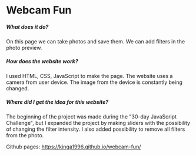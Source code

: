 # Webcam Fun

##### What does it do?
On this page we can take photos and save them. We can add filters in the photo preview.

##### How does the website work?
I used HTML, CSS, JavaScript to make the page. The website uses a camera from user device. The image from the device is constantly being changed.

##### Where did I get the idea for this website?
The beginning of the project was made during the "30-day JavaScript Challenge", but I expanded the project by making sliders with the possibility of changing the filter intensity. I also added possibility to remove all filters from the photo.

Github pages: https://kinga1996.github.io/webcam-fun/

